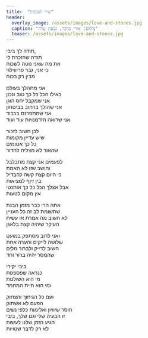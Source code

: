 ```yaml
---
title:  "שיר לבנימין"
header:
  overlay_image: /assets/images/love-and-stones.jpg
  caption: "צילום: אורי ברכר, גבעת עדה"
  teaser: /assets/images/love-and-stones.jpg
---
```


תודה לך ביבי,  
תודה שהזכרת לי  
את מה שאני נוטה לשכוח   
כי אני, גבר פריווילגי  
מבין רק בכוח
<!--more-->
אני מתהלך בעולם  
כאילו הכל כל כך טוב ונכון  
אני שמקבל יחס הוגן  
אני שהולך ברחוב בביטחון  
אני שמתפרנס בכבוד  
אני שרואה הזדמנויות עוד ועוד

לכן חשוב לזכור  
שיש עדיין מקומות  
כל כך אטומים  
שהאור לא מצליח לחדור
  
לפעמים אני קצת מתבלבל  
וחושב שזו לא האמת  
כי היום קצת קשה להבדיל  
בין זיוף למציאות  
אבל אצלך הכל כל כך אותנטי  
אין מקום לטעות
  
אתה הרי כבר מזמן הבנת  
שתשומת לב זה כל העניין  
לא חשוב מה אמרת או עשית  
העיקר שיהיה קצת בלאגן

ואני לרוב מסתפק במועט  
שלושה לייקים והערה אחת  
חשוב לדייק ולברור מלים  
שהמסר יהיה ברור וחד

ביבי יקירי  
כנראה שפספסת  
מי היא השולטת  
ומי הוא חיית המחמד
  
ועם כל הגיחוך והצחוק  
הפעם לא אשתוק  
חוסר שיוויון ואלימות כלפי נשים    
זו הבעיה שלי וגם שלך, ביבי  
הגיע הזמן שלנו לעשות  
לא רק לדבר שטויות

